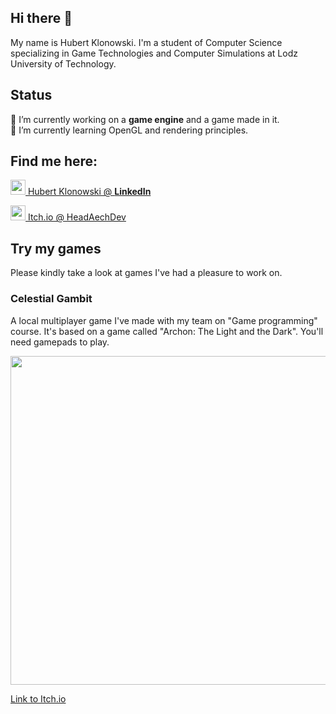 ## Hi there 👋

My name is Hubert Klonowski. I'm a student of Computer Science specializing in Game Technologies and Computer Simulations at Lodz University of Technology.

## Status

🔭 I’m currently working on a <b>game engine</b> and a game made in it.
<br>
🌱 I’m currently learning OpenGL and rendering principles.


## Find me here:

<a href="https://www.linkedin.com/in/hubert-klonowski-4610b41a4/"><img src="https://github.com/user-attachments/assets/c52e7d84-ab28-4651-a25a-2b8ee21d41ec" width="24"/>
Hubert Klonowski @ <b>LinkedIn</b></a>
<br/>

<a href="https://itch.io/profile/headaechdev"> <img src="https://github.com/user-attachments/assets/7d240c23-455e-4235-9743-bd286b290378" width="24"/>  Itch.io @ HeadAechDev </a>

## Try my games

Please kindly take a look at games I've had a pleasure to work on.

### Celestial Gambit

A local multiplayer game I've made with my team on "Game programming" course. It's based on a game called "Archon: The Light and the Dark". You'll need gamepads to play.

<img src="https://github.com/user-attachments/assets/2852bc77-8fb4-44c7-b891-7faf8b69a999" width="526"/>

[Link to Itch.io](https://zmagu.itch.io/celestial-gambit)
